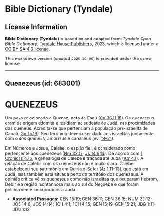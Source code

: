 # Bible Dictionary (Tyndale)

## License Information

**Bible Dictionary (Tyndale)** is based on and adapted from: _Tyndale Open Bible Dictionary_, [Tyndale House Publishers](https://tyndaleopenresources.com/), 2023, which is licensed under a [CC BY-SA 4.0 license](https://creativecommons.org/licenses/by-sa/4.0/legalcode.en).

This markdown version (created `2025-10-06`) is provided under the same license.



--------------------------------

## Quenezeus (id: 683001)

QUENEZEUS
=========

Um povo relacionado a Quenaz, neto de Esaú ([Gn 36\.11,15](https://ref.ly/Gen36:11,Gen36:15)). Os quenezeus eram de origem edomita e residiam ao sudeste de Judá, nas proximidades dos queneus. Acredita\-se que pertenciam à população pré\-israelita de Canaã ([Gn 15\.19](https://ref.ly/Gen15:19)). Seu território deveria ser dado aos israelitas juntamente com o dos queneus, amorreus e cananeus (vv. [19–21](https://ref.ly/Gen15:19-Gen15:21)).

Em Números e Josué, Calebe, o espião fiel, é considerado como pertencente aos quenezeus ([Nm 32\.12](https://ref.ly/Num32:12); [Js 14\.6,14](https://ref.ly/Josh14:6,Josh14:14)). De acordo com [1 Crônicas 4\.15](https://ref.ly/1Chr4:15), a genealogia de Calebe é traçada até Judá ([1Cr 4\.1](https://ref.ly/1Chr4:1)). A relação de Calebe com os quenezeus não é muito clara. Calebe estabeleceu seu patrimônio em Quiriate\-Sefer ([Jz 1\.11–13](https://ref.ly/Judg1:11-Judg1:13)), que está em Judá, mas também está situada perto do território dos quenezeus. A opinião crítica vê os quenezeus como não israelitas que ocuparam Hebrom, Debir e a região montanhosa mais ao sul do Neguebe e que foram politicamente incorporados a Judá.

* **Associated Passages:** GEN 15:19; GEN 36:11; GEN 36:15; NUM 32:12; JOS 14:6; JOS 14:14; 1CH 4:1; 1CH 4:15; GEN 15:19–GEN 15:21; JDG 1:11–JDG 1:13

